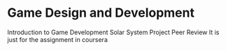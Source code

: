# Game Design and Development

Introduction to Game Development
Solar System Project Peer Review
It is just for the assignment in coursera
